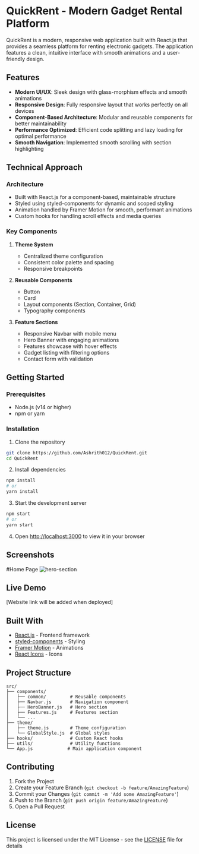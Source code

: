 # QuickRent - Modern Gadget Rental Platform

QuickRent is a modern, responsive web application built with React.js that provides a seamless platform for renting electronic gadgets. The application features a clean, intuitive interface with smooth animations and a user-friendly design.

## Features

- **Modern UI/UX**: Sleek design with glass-morphism effects and smooth animations
- **Responsive Design**: Fully responsive layout that works perfectly on all devices
- **Component-Based Architecture**: Modular and reusable components for better maintainability
- **Performance Optimized**: Efficient code splitting and lazy loading for optimal performance
- **Smooth Navigation**: Implemented smooth scrolling with section highlighting

## Technical Approach

### Architecture
- Built with React.js for a component-based, maintainable structure
- Styled using styled-components for dynamic and scoped styling
- Animation handled by Framer Motion for smooth, performant animations
- Custom hooks for handling scroll effects and media queries

### Key Components
1. **Theme System**
   - Centralized theme configuration
   - Consistent color palette and spacing
   - Responsive breakpoints

2. **Reusable Components**
   - Button
   - Card
   - Layout components (Section, Container, Grid)
   - Typography components

3. **Feature Sections**
   - Responsive Navbar with mobile menu
   - Hero Banner with engaging animations
   - Features showcase with hover effects
   - Gadget listing with filtering options
   - Contact form with validation

## Getting Started

### Prerequisites
- Node.js (v14 or higher)
- npm or yarn

### Installation

1. Clone the repository
```bash
git clone https://github.com/Ashrith012/QuickRent.git
cd QuickRent
```

2. Install dependencies
```bash
npm install
# or
yarn install
```

3. Start the development server
```bash
npm start
# or
yarn start
```

4. Open [http://localhost:3000](http://localhost:3000) to view it in your browser

## Screenshots

#Home Page
![hero-section](https://github.com/user-attachments/assets/6bc71de2-8684-48c5-a60c-e2f994afec63)



## Live Demo

[Website link will be added when deployed]

## Built With

- [React.js](https://reactjs.org/) - Frontend framework
- [styled-components](https://styled-components.com/) - Styling
- [Framer Motion](https://www.framer.com/motion/) - Animations
- [React Icons](https://react-icons.github.io/react-icons/) - Icons

## Project Structure

```
src/
├── components/
│   ├── common/         # Reusable components
│   ├── Navbar.js       # Navigation component
│   ├── HeroBanner.js   # Hero section
│   ├── Features.js     # Features section
│   └── ...
├── theme/
│   ├── theme.js        # Theme configuration
│   └── GlobalStyle.js  # Global styles
├── hooks/              # Custom React hooks
├── utils/              # Utility functions
└── App.js             # Main application component
```

## Contributing

1. Fork the Project
2. Create your Feature Branch (`git checkout -b feature/AmazingFeature`)
3. Commit your Changes (`git commit -m 'Add some AmazingFeature'`)
4. Push to the Branch (`git push origin feature/AmazingFeature`)
5. Open a Pull Request

## License

This project is licensed under the MIT License - see the [LICENSE](LICENSE) file for details
